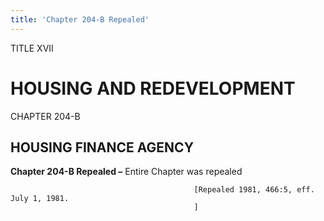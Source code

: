 ```yaml
---
title: 'Chapter 204-B Repealed'
---
```


TITLE XVII
                                             
HOUSING AND REDEVELOPMENT
=========================

CHAPTER 204-B
                                             
HOUSING FINANCE AGENCY
----------------------

**Chapter 204-B Repealed –** Entire Chapter was repealed


                                             [Repealed 1981, 466:5, eff. July 1, 1981.
                                             ]
